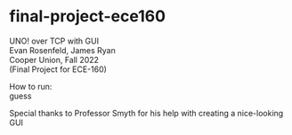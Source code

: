# final-project-ece160
UNO! over TCP with GUI  
Evan Rosenfeld, James Ryan  
Cooper Union, Fall 2022  
(Final Project for ECE-160)    
 
How to run:  
guess

Special thanks to Professor Smyth for his help with creating a nice-looking GUI  

